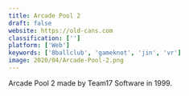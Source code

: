 ```yaml
---
title: Arcade Pool 2
draft: false 
website: https://old-cans.com
classification: ['']
platform: ['Web']
keywords: ['8ballclub', 'gameknot', 'jin', 'vr']
image: 2020/04/Arcade-Pool-2.png
---
```

Arcade Pool 2 made by Team17 Software in 1999.